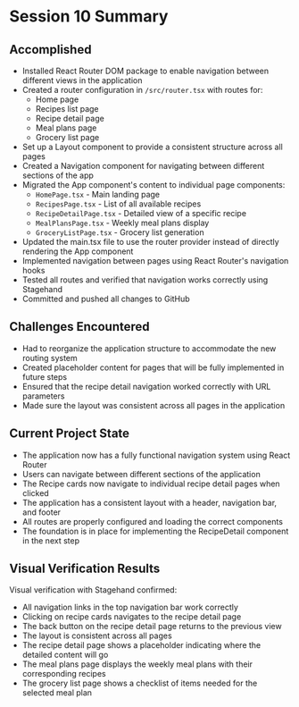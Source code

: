 # Session 10 Summary

## Accomplished

- Installed React Router DOM package to enable navigation between different views in the application
- Created a router configuration in `/src/router.tsx` with routes for:
  - Home page
  - Recipes list page
  - Recipe detail page
  - Meal plans page
  - Grocery list page
- Set up a Layout component to provide a consistent structure across all pages
- Created a Navigation component for navigating between different sections of the app
- Migrated the App component's content to individual page components:
  - `HomePage.tsx` - Main landing page
  - `RecipesPage.tsx` - List of all available recipes
  - `RecipeDetailPage.tsx` - Detailed view of a specific recipe
  - `MealPlansPage.tsx` - Weekly meal plans display
  - `GroceryListPage.tsx` - Grocery list generation
- Updated the main.tsx file to use the router provider instead of directly rendering the App component
- Implemented navigation between pages using React Router's navigation hooks
- Tested all routes and verified that navigation works correctly using Stagehand
- Committed and pushed all changes to GitHub

## Challenges Encountered

- Had to reorganize the application structure to accommodate the new routing system
- Created placeholder content for pages that will be fully implemented in future steps
- Ensured that the recipe detail navigation worked correctly with URL parameters
- Made sure the layout was consistent across all pages in the application

## Current Project State

- The application now has a fully functional navigation system using React Router
- Users can navigate between different sections of the application
- The Recipe cards now navigate to individual recipe detail pages when clicked
- The application has a consistent layout with a header, navigation bar, and footer
- All routes are properly configured and loading the correct components
- The foundation is in place for implementing the RecipeDetail component in the next step

## Visual Verification Results

Visual verification with Stagehand confirmed:
- All navigation links in the top navigation bar work correctly
- Clicking on recipe cards navigates to the recipe detail page
- The back button on the recipe detail page returns to the previous view
- The layout is consistent across all pages
- The recipe detail page shows a placeholder indicating where the detailed content will go
- The meal plans page displays the weekly meal plans with their corresponding recipes
- The grocery list page shows a checklist of items needed for the selected meal plan